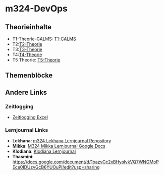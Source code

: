 # m324-DevOps

## Theorieinhalte

- T1-Theorie-CALMS: [T1-CALMS](/T1-CALMS.md)
- T2:[T2-Theorie](/Theorie/T2-TheThreeWays.md)
- T3:[T3-Theorie](/Theorie/T3-DevOps-Prozesse.md)
- T4:[T4-Theorie](/Theorie/T4-CI.md)
- T5 Theorie: [T5-Theorie](/Theorie/T5-CD.md)


## Themenblöcke

## Andere Links

### Zeitlogging
- [Zeitlogging Excel](https://rsrg-my.sharepoint.com/:x:/p/lekhana_godugunuri/EShaFkzQe8hGq_W9SnPhz_EBsyKsxPtGweS5vNaNDGJf4g)

### Lernjournal Links
- **Lekhana**: [m324 Lekhana Lernjournal Repository](https://github.com/lekhanagodugunuri/m324-Lekhana-Lernjournal.git)
- **Mikka**: [M324 Mikka Lernjournal Google Docs](https://docs.google.com/document/d/15DKvZnX8lJ5dWh8cs9UOCHVRk-OcvA73hl9oVT5KgK8/edit?usp=sharing)
- **Klodiana**: [Klodiana Lernjournal](https://github.com/klodianaxhe/m324_Lernjournal.git)
- **Thasmini**: https://docs.google.com/document/d/1bazvCc2xBHyolvkVQ7WNGMoPEce0IDUzvGcB6YUOuPI/edit?usp=sharing
